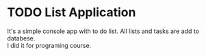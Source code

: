 # TODO List Application
<p>It's a simple console app with to do list. All lists and tasks are add to databese. 
<br>I did it for programing course.</p>
